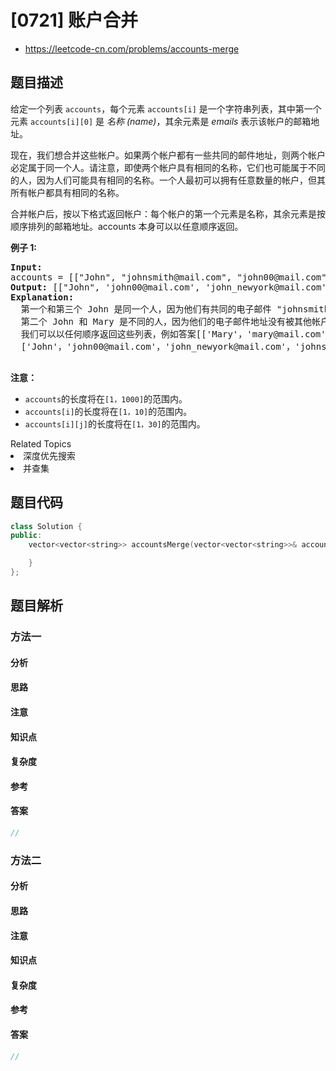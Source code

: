

# [0721] 账户合并
* https://leetcode-cn.com/problems/accounts-merge


## 题目描述

<p>给定一个列表 <code>accounts</code>，每个元素 <code>accounts[i]</code>&nbsp;是一个字符串列表，其中第一个元素 <code>accounts[i][0]</code>&nbsp;是&nbsp;<em>名称 (name)</em>，其余元素是 <em>emails </em>表示该帐户的邮箱地址。</p>

<p>现在，我们想合并这些帐户。如果两个帐户都有一些共同的邮件地址，则两个帐户必定属于同一个人。请注意，即使两个帐户具有相同的名称，它们也可能属于不同的人，因为人们可能具有相同的名称。一个人最初可以拥有任意数量的帐户，但其所有帐户都具有相同的名称。</p>

<p>合并帐户后，按以下格式返回帐户：每个帐户的第一个元素是名称，其余元素是按顺序排列的邮箱地址。accounts 本身可以以任意顺序返回。</p>

<p><strong>例子 1:</strong></p>

<pre>
<strong>Input:</strong> 
accounts = [[&quot;John&quot;, &quot;johnsmith@mail.com&quot;, &quot;john00@mail.com&quot;], [&quot;John&quot;, &quot;johnnybravo@mail.com&quot;], [&quot;John&quot;, &quot;johnsmith@mail.com&quot;, &quot;john_newyork@mail.com&quot;], [&quot;Mary&quot;, &quot;mary@mail.com&quot;]]
<strong>Output:</strong> [[&quot;John&quot;, &#39;john00@mail.com&#39;, &#39;john_newyork@mail.com&#39;, &#39;johnsmith@mail.com&#39;],  [&quot;John&quot;, &quot;johnnybravo@mail.com&quot;], [&quot;Mary&quot;, &quot;mary@mail.com&quot;]]
<strong>Explanation:</strong> 
  第一个和第三个 John 是同一个人，因为他们有共同的电子邮件 &quot;johnsmith@mail.com&quot;。 
  第二个 John 和 Mary 是不同的人，因为他们的电子邮件地址没有被其他帐户使用。
  我们可以以任何顺序返回这些列表，例如答案[[&#39;Mary&#39;，&#39;mary@mail.com&#39;]，[&#39;John&#39;，&#39;johnnybravo@mail.com&#39;]，
  [&#39;John&#39;，&#39;john00@mail.com&#39;，&#39;john_newyork@mail.com&#39;，&#39;johnsmith@mail.com&#39;]]仍然会被接受。

</pre>

<p><strong>注意：</strong></p>

<ul>
	<li><code>accounts</code>的长度将在<code>[1，1000]</code>的范围内。</li>
	<li><code>accounts[i]</code>的长度将在<code>[1，10]</code>的范围内。</li>
	<li><code>accounts[i][j]</code>的长度将在<code>[1，30]</code>的范围内。</li>
</ul>
<div><div>Related Topics</div><div><li>深度优先搜索</li><li>并查集</li></div></div>


## 题目代码

```cpp
class Solution {
public:
    vector<vector<string>> accountsMerge(vector<vector<string>>& accounts) {

    }
};
```


## 题目解析


### 方法一

#### 分析

#### 思路

#### 注意

#### 知识点

#### 复杂度

#### 参考

#### 答案

```cpp
//
```


### 方法二

#### 分析

#### 思路

#### 注意

#### 知识点

#### 复杂度

#### 参考

#### 答案

```cpp
//
```


